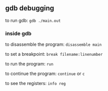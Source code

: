 ## gdb debugging

to run gdb:
`gdb ./main.out`

### inside gdb

to disassemble the program:
`disassemble main`

to set a breakpoint:
`break filename:linenumber`

to run the program:
`run`

to continue the program:
`continue` or `c`

to see the registers:
`info reg`


